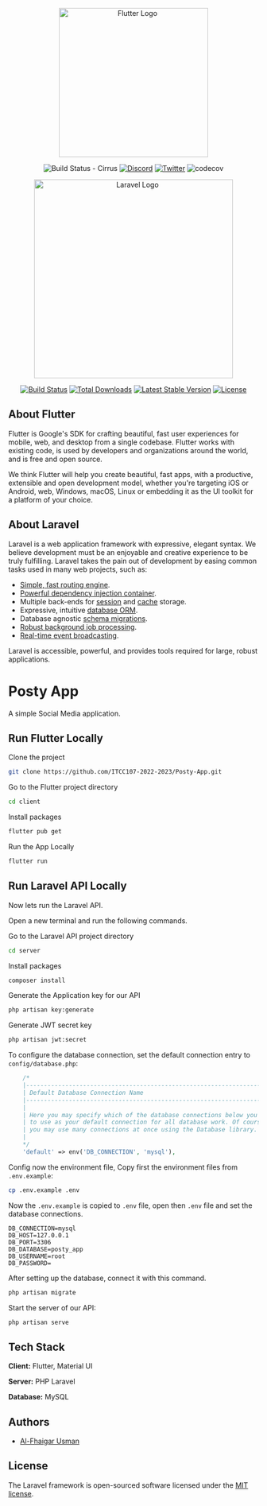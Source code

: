 <p align="center"><a href="https://flutter.dev/" target="_blank"><img src="https://storage.googleapis.com/cms-storage-bucket/c823e53b3a1a7b0d36a9.png" width="300" alt="Flutter Logo"></a></p>

<p align="center">
  <img src="https://img.shields.io/badge/Build%20Status-Cirrus-brightgreen" alt="Build Status - Cirrus">
  <a href="https://discord.gg/flutter"><img src="https://img.shields.io/badge/Discord-join-blueviolet" alt="Discord"></a>
  <a href="https://twitter.com/flutterdev"><img src="https://img.shields.io/twitter/follow/flutterdev?style=social" alt="Twitter"></a>
  <img src="https://codecov.io/gh/flutter/flutter/branch/master/graph/badge.svg?token=11yDrJU2M2" alt="codecov">
</p>

<p align="center"><a href="https://laravel.com" target="_blank"><img src="https://raw.githubusercontent.com/laravel/art/master/logo-lockup/5%20SVG/2%20CMYK/1%20Full%20Color/laravel-logolockup-cmyk-red.svg" width="400" alt="Laravel Logo"></a></p>

<p align="center">
<a href="https://github.com/laravel/framework/actions"><img src="https://github.com/laravel/framework/workflows/tests/badge.svg" alt="Build Status"></a>
<a href="https://packagist.org/packages/laravel/framework"><img src="https://img.shields.io/packagist/dt/laravel/framework" alt="Total Downloads"></a>
<a href="https://packagist.org/packages/laravel/framework"><img src="https://img.shields.io/packagist/v/laravel/framework" alt="Latest Stable Version"></a>
<a href="https://packagist.org/packages/laravel/framework"><img src="https://img.shields.io/packagist/l/laravel/framework" alt="License"></a>
</p>

## About Flutter

Flutter is Google's SDK for crafting beautiful, fast user experiences for
mobile, web, and desktop from a single codebase. Flutter works with existing
code, is used by developers and organizations around the world, and is free and
open source.

We think Flutter will help you create beautiful, fast apps, with a productive,
extensible and open development model, whether you're targeting iOS or Android,
web, Windows, macOS, Linux or embedding it as the UI toolkit for a platform of
your choice.

## About Laravel

Laravel is a web application framework with expressive, elegant syntax. We believe development must be an enjoyable and creative experience to be truly fulfilling. Laravel takes the pain out of development by easing common tasks used in many web projects, such as:

- [Simple, fast routing engine](https://laravel.com/docs/routing).
- [Powerful dependency injection container](https://laravel.com/docs/container).
- Multiple back-ends for [session](https://laravel.com/docs/session) and [cache](https://laravel.com/docs/cache) storage.
- Expressive, intuitive [database ORM](https://laravel.com/docs/eloquent).
- Database agnostic [schema migrations](https://laravel.com/docs/migrations).
- [Robust background job processing](https://laravel.com/docs/queues).
- [Real-time event broadcasting](https://laravel.com/docs/broadcasting).

Laravel is accessible, powerful, and provides tools required for large, robust applications.


# Posty App
A simple Social Media application.


## Run Flutter Locally

Clone the project

```bash
git clone https://github.com/ITCC107-2022-2023/Posty-App.git
```

Go to the Flutter project directory

```bash
cd client
```
Install packages

```bash
flutter pub get
```
Run the App Locally

```bash
flutter run
```
## Run Laravel API Locally
Now lets run the Laravel API.

Open a new terminal and run the following commands.

Go to the Laravel API project directory

```bash
cd server
```
Install packages

```bash
composer install
```
Generate the Application key for our API

```bash
php artisan key:generate
```
Generate JWT secret key

```bash
php artisan jwt:secret
```
To configure the database connection, set the default connection entry to `config/database.php`:

```php
    /*
    |--------------------------------------------------------------------------
    | Default Database Connection Name
    |--------------------------------------------------------------------------
    |
    | Here you may specify which of the database connections below you wish
    | to use as your default connection for all database work. Of course
    | you may use many connections at once using the Database library.
    |
    */
    'default' => env('DB_CONNECTION', 'mysql'),
```
Config now the environment file, Copy first the environment files from `.env.example`:

```bash
cp .env.example .env
```
Now the `.env.example` is copied to `.env` file, open then `.env` file and set the database connections.

```env
DB_CONNECTION=mysql
DB_HOST=127.0.0.1
DB_PORT=3306
DB_DATABASE=posty_app
DB_USERNAME=root
DB_PASSWORD=
```

After setting up the database, connect it with this command.
```bash
php artisan migrate
```

Start the server of our API:

```bash
php artisan serve
```


## Tech Stack

**Client:** Flutter, Material UI

**Server:** PHP Laravel

**Database:** MySQL

## Authors

- [Al-Fhaigar Usman](https://www.github.com/rubickking04)

## License

The Laravel framework is open-sourced software licensed under the [MIT license](https://opensource.org/licenses/MIT).


